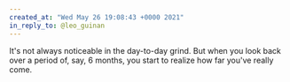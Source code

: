 ```yaml
---
created_at: "Wed May 26 19:08:43 +0000 2021"
in_reply_to: @leo_guinan
---
```


It's not always noticeable in the day-to-day grind. But when you look back over a period of, say, 6 months, you start to realize how far you've really come.